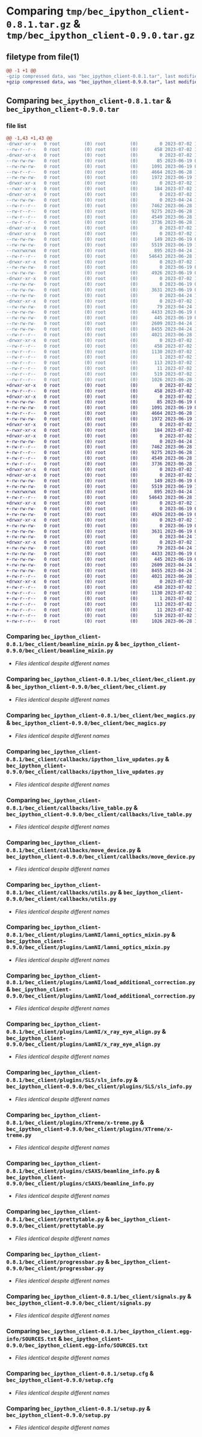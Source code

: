 # Comparing `tmp/bec_ipython_client-0.8.1.tar.gz` & `tmp/bec_ipython_client-0.9.0.tar.gz`

## filetype from file(1)

```diff
@@ -1 +1 @@
-gzip compressed data, was "bec_ipython_client-0.8.1.tar", last modified: Sun Jul  2 18:15:06 2023, max compression
+gzip compressed data, was "bec_ipython_client-0.9.0.tar", last modified: Sun Jul  2 18:58:42 2023, max compression
```

## Comparing `bec_ipython_client-0.8.1.tar` & `bec_ipython_client-0.9.0.tar`

### file list

```diff
@@ -1,43 +1,43 @@
-drwxr-xr-x   0 root         (0) root         (0)        0 2023-07-02 18:15:06.203279 bec_ipython_client-0.8.1/
--rw-r--r--   0 root         (0) root         (0)      458 2023-07-02 18:15:06.203279 bec_ipython_client-0.8.1/PKG-INFO
-drwxr-xr-x   0 root         (0) root         (0)        0 2023-07-02 18:15:06.198279 bec_ipython_client-0.8.1/bec_client/
--rw-rw-rw-   0 root         (0) root         (0)       85 2023-06-19 08:14:59.000000 bec_ipython_client-0.8.1/bec_client/__init__.py
--rw-rw-rw-   0 root         (0) root         (0)     1091 2023-06-19 08:14:59.000000 bec_ipython_client-0.8.1/bec_client/beamline_mixin.py
--rw-r--r--   0 root         (0) root         (0)     4664 2023-06-28 10:41:58.000000 bec_ipython_client-0.8.1/bec_client/bec_client.py
--rw-rw-rw-   0 root         (0) root         (0)     1972 2023-06-19 13:49:39.000000 bec_ipython_client-0.8.1/bec_client/bec_magics.py
-drwxr-xr-x   0 root         (0) root         (0)        0 2023-07-02 18:15:06.201279 bec_ipython_client-0.8.1/bec_client/bin/
--rwxr-xr-x   0 root         (0) root         (0)      184 2023-07-02 18:14:52.000000 bec_ipython_client-0.8.1/bec_client/bin/bec
-drwxr-xr-x   0 root         (0) root         (0)        0 2023-07-02 18:15:06.199279 bec_ipython_client-0.8.1/bec_client/callbacks/
--rw-rw-rw-   0 root         (0) root         (0)        0 2023-04-24 15:23:42.000000 bec_ipython_client-0.8.1/bec_client/callbacks/__init__.py
--rw-r--r--   0 root         (0) root         (0)     7462 2023-06-28 10:41:58.000000 bec_ipython_client-0.8.1/bec_client/callbacks/ipython_live_updates.py
--rw-r--r--   0 root         (0) root         (0)     9275 2023-06-28 15:23:35.000000 bec_ipython_client-0.8.1/bec_client/callbacks/live_table.py
--rw-r--r--   0 root         (0) root         (0)     4549 2023-06-28 10:41:58.000000 bec_ipython_client-0.8.1/bec_client/callbacks/move_device.py
--rw-r--r--   0 root         (0) root         (0)     3736 2023-06-28 10:41:58.000000 bec_ipython_client-0.8.1/bec_client/callbacks/utils.py
-drwxr-xr-x   0 root         (0) root         (0)        0 2023-07-02 18:15:06.199279 bec_ipython_client-0.8.1/bec_client/plugins/
-drwxr-xr-x   0 root         (0) root         (0)        0 2023-07-02 18:15:06.200279 bec_ipython_client-0.8.1/bec_client/plugins/LamNI/
--rw-rw-rw-   0 root         (0) root         (0)      149 2023-06-19 08:14:59.000000 bec_ipython_client-0.8.1/bec_client/plugins/LamNI/__init__.py
--rw-rw-rw-   0 root         (0) root         (0)     5519 2023-06-19 13:49:39.000000 bec_ipython_client-0.8.1/bec_client/plugins/LamNI/lamni_optics_mixin.py
--rwxrwxrwx   0 root         (0) root         (0)      895 2023-04-24 15:23:42.000000 bec_ipython_client-0.8.1/bec_client/plugins/LamNI/load_additional_correction.py
--rw-r--r--   0 root         (0) root         (0)    54643 2023-06-28 10:41:58.000000 bec_ipython_client-0.8.1/bec_client/plugins/LamNI/x_ray_eye_align.py
-drwxr-xr-x   0 root         (0) root         (0)        0 2023-07-02 18:15:06.200279 bec_ipython_client-0.8.1/bec_client/plugins/SLS/
--rw-rw-rw-   0 root         (0) root         (0)        0 2023-06-19 08:14:59.000000 bec_ipython_client-0.8.1/bec_client/plugins/SLS/__init__.py
--rw-rw-rw-   0 root         (0) root         (0)     4926 2023-06-19 08:14:59.000000 bec_ipython_client-0.8.1/bec_client/plugins/SLS/sls_info.py
-drwxr-xr-x   0 root         (0) root         (0)        0 2023-07-02 18:15:06.201279 bec_ipython_client-0.8.1/bec_client/plugins/XTreme/
--rw-rw-rw-   0 root         (0) root         (0)        0 2023-06-19 08:14:59.000000 bec_ipython_client-0.8.1/bec_client/plugins/XTreme/__init__.py
--rw-rw-rw-   0 root         (0) root         (0)     3631 2023-06-19 08:14:59.000000 bec_ipython_client-0.8.1/bec_client/plugins/XTreme/x-treme.py
--rw-rw-rw-   0 root         (0) root         (0)        0 2023-04-24 15:23:42.000000 bec_ipython_client-0.8.1/bec_client/plugins/__init__.py
-drwxr-xr-x   0 root         (0) root         (0)        0 2023-07-02 18:15:06.201279 bec_ipython_client-0.8.1/bec_client/plugins/cSAXS/
--rw-rw-rw-   0 root         (0) root         (0)       79 2023-04-24 15:23:42.000000 bec_ipython_client-0.8.1/bec_client/plugins/cSAXS/__init__.py
--rw-rw-rw-   0 root         (0) root         (0)     4433 2023-06-19 08:14:59.000000 bec_ipython_client-0.8.1/bec_client/plugins/cSAXS/beamline_info.py
--rw-rw-rw-   0 root         (0) root         (0)      445 2023-06-19 08:14:59.000000 bec_ipython_client-0.8.1/bec_client/plugins/cSAXS/cSAXS_beamline.py
--rw-rw-rw-   0 root         (0) root         (0)     2609 2023-04-24 15:23:42.000000 bec_ipython_client-0.8.1/bec_client/prettytable.py
--rw-rw-rw-   0 root         (0) root         (0)     8455 2023-04-24 15:23:42.000000 bec_ipython_client-0.8.1/bec_client/progressbar.py
--rw-r--r--   0 root         (0) root         (0)     4021 2023-06-28 10:41:58.000000 bec_ipython_client-0.8.1/bec_client/signals.py
-drwxr-xr-x   0 root         (0) root         (0)        0 2023-07-02 18:15:06.203279 bec_ipython_client-0.8.1/bec_ipython_client.egg-info/
--rw-r--r--   0 root         (0) root         (0)      458 2023-07-02 18:15:06.000000 bec_ipython_client-0.8.1/bec_ipython_client.egg-info/PKG-INFO
--rw-r--r--   0 root         (0) root         (0)     1130 2023-07-02 18:15:06.000000 bec_ipython_client-0.8.1/bec_ipython_client.egg-info/SOURCES.txt
--rw-r--r--   0 root         (0) root         (0)        1 2023-07-02 18:15:06.000000 bec_ipython_client-0.8.1/bec_ipython_client.egg-info/dependency_links.txt
--rw-r--r--   0 root         (0) root         (0)      113 2023-07-02 18:15:06.000000 bec_ipython_client-0.8.1/bec_ipython_client.egg-info/requires.txt
--rw-r--r--   0 root         (0) root         (0)       11 2023-07-02 18:15:06.000000 bec_ipython_client-0.8.1/bec_ipython_client.egg-info/top_level.txt
--rw-r--r--   0 root         (0) root         (0)      519 2023-07-02 18:15:06.203279 bec_ipython_client-0.8.1/setup.cfg
--rw-r--r--   0 root         (0) root         (0)     1026 2023-06-28 14:27:03.000000 bec_ipython_client-0.8.1/setup.py
+drwxr-xr-x   0 root         (0) root         (0)        0 2023-07-02 18:58:42.227246 bec_ipython_client-0.9.0/
+-rw-r--r--   0 root         (0) root         (0)      458 2023-07-02 18:58:42.227246 bec_ipython_client-0.9.0/PKG-INFO
+drwxr-xr-x   0 root         (0) root         (0)        0 2023-07-02 18:58:42.224246 bec_ipython_client-0.9.0/bec_client/
+-rw-rw-rw-   0 root         (0) root         (0)       85 2023-06-19 08:14:59.000000 bec_ipython_client-0.9.0/bec_client/__init__.py
+-rw-rw-rw-   0 root         (0) root         (0)     1091 2023-06-19 08:14:59.000000 bec_ipython_client-0.9.0/bec_client/beamline_mixin.py
+-rw-r--r--   0 root         (0) root         (0)     4664 2023-06-28 10:41:58.000000 bec_ipython_client-0.9.0/bec_client/bec_client.py
+-rw-rw-rw-   0 root         (0) root         (0)     1972 2023-06-19 13:49:39.000000 bec_ipython_client-0.9.0/bec_client/bec_magics.py
+drwxr-xr-x   0 root         (0) root         (0)        0 2023-07-02 18:58:42.226246 bec_ipython_client-0.9.0/bec_client/bin/
+-rwxr-xr-x   0 root         (0) root         (0)      184 2023-07-02 18:14:52.000000 bec_ipython_client-0.9.0/bec_client/bin/bec
+drwxr-xr-x   0 root         (0) root         (0)        0 2023-07-02 18:58:42.225246 bec_ipython_client-0.9.0/bec_client/callbacks/
+-rw-rw-rw-   0 root         (0) root         (0)        0 2023-04-24 15:23:42.000000 bec_ipython_client-0.9.0/bec_client/callbacks/__init__.py
+-rw-r--r--   0 root         (0) root         (0)     7462 2023-06-28 10:41:58.000000 bec_ipython_client-0.9.0/bec_client/callbacks/ipython_live_updates.py
+-rw-r--r--   0 root         (0) root         (0)     9275 2023-06-28 15:23:35.000000 bec_ipython_client-0.9.0/bec_client/callbacks/live_table.py
+-rw-r--r--   0 root         (0) root         (0)     4549 2023-06-28 10:41:58.000000 bec_ipython_client-0.9.0/bec_client/callbacks/move_device.py
+-rw-r--r--   0 root         (0) root         (0)     3736 2023-06-28 10:41:58.000000 bec_ipython_client-0.9.0/bec_client/callbacks/utils.py
+drwxr-xr-x   0 root         (0) root         (0)        0 2023-07-02 18:58:42.225246 bec_ipython_client-0.9.0/bec_client/plugins/
+drwxr-xr-x   0 root         (0) root         (0)        0 2023-07-02 18:58:42.225246 bec_ipython_client-0.9.0/bec_client/plugins/LamNI/
+-rw-rw-rw-   0 root         (0) root         (0)      149 2023-06-19 08:14:59.000000 bec_ipython_client-0.9.0/bec_client/plugins/LamNI/__init__.py
+-rw-rw-rw-   0 root         (0) root         (0)     5519 2023-06-19 13:49:39.000000 bec_ipython_client-0.9.0/bec_client/plugins/LamNI/lamni_optics_mixin.py
+-rwxrwxrwx   0 root         (0) root         (0)      895 2023-04-24 15:23:42.000000 bec_ipython_client-0.9.0/bec_client/plugins/LamNI/load_additional_correction.py
+-rw-r--r--   0 root         (0) root         (0)    54643 2023-06-28 10:41:58.000000 bec_ipython_client-0.9.0/bec_client/plugins/LamNI/x_ray_eye_align.py
+drwxr-xr-x   0 root         (0) root         (0)        0 2023-07-02 18:58:42.226246 bec_ipython_client-0.9.0/bec_client/plugins/SLS/
+-rw-rw-rw-   0 root         (0) root         (0)        0 2023-06-19 08:14:59.000000 bec_ipython_client-0.9.0/bec_client/plugins/SLS/__init__.py
+-rw-rw-rw-   0 root         (0) root         (0)     4926 2023-06-19 08:14:59.000000 bec_ipython_client-0.9.0/bec_client/plugins/SLS/sls_info.py
+drwxr-xr-x   0 root         (0) root         (0)        0 2023-07-02 18:58:42.226246 bec_ipython_client-0.9.0/bec_client/plugins/XTreme/
+-rw-rw-rw-   0 root         (0) root         (0)        0 2023-06-19 08:14:59.000000 bec_ipython_client-0.9.0/bec_client/plugins/XTreme/__init__.py
+-rw-rw-rw-   0 root         (0) root         (0)     3631 2023-06-19 08:14:59.000000 bec_ipython_client-0.9.0/bec_client/plugins/XTreme/x-treme.py
+-rw-rw-rw-   0 root         (0) root         (0)        0 2023-04-24 15:23:42.000000 bec_ipython_client-0.9.0/bec_client/plugins/__init__.py
+drwxr-xr-x   0 root         (0) root         (0)        0 2023-07-02 18:58:42.226246 bec_ipython_client-0.9.0/bec_client/plugins/cSAXS/
+-rw-rw-rw-   0 root         (0) root         (0)       79 2023-04-24 15:23:42.000000 bec_ipython_client-0.9.0/bec_client/plugins/cSAXS/__init__.py
+-rw-rw-rw-   0 root         (0) root         (0)     4433 2023-06-19 08:14:59.000000 bec_ipython_client-0.9.0/bec_client/plugins/cSAXS/beamline_info.py
+-rw-rw-rw-   0 root         (0) root         (0)      445 2023-06-19 08:14:59.000000 bec_ipython_client-0.9.0/bec_client/plugins/cSAXS/cSAXS_beamline.py
+-rw-rw-rw-   0 root         (0) root         (0)     2609 2023-04-24 15:23:42.000000 bec_ipython_client-0.9.0/bec_client/prettytable.py
+-rw-rw-rw-   0 root         (0) root         (0)     8455 2023-04-24 15:23:42.000000 bec_ipython_client-0.9.0/bec_client/progressbar.py
+-rw-r--r--   0 root         (0) root         (0)     4021 2023-06-28 10:41:58.000000 bec_ipython_client-0.9.0/bec_client/signals.py
+drwxr-xr-x   0 root         (0) root         (0)        0 2023-07-02 18:58:42.227246 bec_ipython_client-0.9.0/bec_ipython_client.egg-info/
+-rw-r--r--   0 root         (0) root         (0)      458 2023-07-02 18:58:42.000000 bec_ipython_client-0.9.0/bec_ipython_client.egg-info/PKG-INFO
+-rw-r--r--   0 root         (0) root         (0)     1130 2023-07-02 18:58:42.000000 bec_ipython_client-0.9.0/bec_ipython_client.egg-info/SOURCES.txt
+-rw-r--r--   0 root         (0) root         (0)        1 2023-07-02 18:58:42.000000 bec_ipython_client-0.9.0/bec_ipython_client.egg-info/dependency_links.txt
+-rw-r--r--   0 root         (0) root         (0)      113 2023-07-02 18:58:42.000000 bec_ipython_client-0.9.0/bec_ipython_client.egg-info/requires.txt
+-rw-r--r--   0 root         (0) root         (0)       11 2023-07-02 18:58:42.000000 bec_ipython_client-0.9.0/bec_ipython_client.egg-info/top_level.txt
+-rw-r--r--   0 root         (0) root         (0)      519 2023-07-02 18:58:42.228246 bec_ipython_client-0.9.0/setup.cfg
+-rw-r--r--   0 root         (0) root         (0)     1026 2023-06-28 14:27:03.000000 bec_ipython_client-0.9.0/setup.py
```

### Comparing `bec_ipython_client-0.8.1/bec_client/beamline_mixin.py` & `bec_ipython_client-0.9.0/bec_client/beamline_mixin.py`

 * *Files identical despite different names*

### Comparing `bec_ipython_client-0.8.1/bec_client/bec_client.py` & `bec_ipython_client-0.9.0/bec_client/bec_client.py`

 * *Files identical despite different names*

### Comparing `bec_ipython_client-0.8.1/bec_client/bec_magics.py` & `bec_ipython_client-0.9.0/bec_client/bec_magics.py`

 * *Files identical despite different names*

### Comparing `bec_ipython_client-0.8.1/bec_client/callbacks/ipython_live_updates.py` & `bec_ipython_client-0.9.0/bec_client/callbacks/ipython_live_updates.py`

 * *Files identical despite different names*

### Comparing `bec_ipython_client-0.8.1/bec_client/callbacks/live_table.py` & `bec_ipython_client-0.9.0/bec_client/callbacks/live_table.py`

 * *Files identical despite different names*

### Comparing `bec_ipython_client-0.8.1/bec_client/callbacks/move_device.py` & `bec_ipython_client-0.9.0/bec_client/callbacks/move_device.py`

 * *Files identical despite different names*

### Comparing `bec_ipython_client-0.8.1/bec_client/callbacks/utils.py` & `bec_ipython_client-0.9.0/bec_client/callbacks/utils.py`

 * *Files identical despite different names*

### Comparing `bec_ipython_client-0.8.1/bec_client/plugins/LamNI/lamni_optics_mixin.py` & `bec_ipython_client-0.9.0/bec_client/plugins/LamNI/lamni_optics_mixin.py`

 * *Files identical despite different names*

### Comparing `bec_ipython_client-0.8.1/bec_client/plugins/LamNI/load_additional_correction.py` & `bec_ipython_client-0.9.0/bec_client/plugins/LamNI/load_additional_correction.py`

 * *Files identical despite different names*

### Comparing `bec_ipython_client-0.8.1/bec_client/plugins/LamNI/x_ray_eye_align.py` & `bec_ipython_client-0.9.0/bec_client/plugins/LamNI/x_ray_eye_align.py`

 * *Files identical despite different names*

### Comparing `bec_ipython_client-0.8.1/bec_client/plugins/SLS/sls_info.py` & `bec_ipython_client-0.9.0/bec_client/plugins/SLS/sls_info.py`

 * *Files identical despite different names*

### Comparing `bec_ipython_client-0.8.1/bec_client/plugins/XTreme/x-treme.py` & `bec_ipython_client-0.9.0/bec_client/plugins/XTreme/x-treme.py`

 * *Files identical despite different names*

### Comparing `bec_ipython_client-0.8.1/bec_client/plugins/cSAXS/beamline_info.py` & `bec_ipython_client-0.9.0/bec_client/plugins/cSAXS/beamline_info.py`

 * *Files identical despite different names*

### Comparing `bec_ipython_client-0.8.1/bec_client/prettytable.py` & `bec_ipython_client-0.9.0/bec_client/prettytable.py`

 * *Files identical despite different names*

### Comparing `bec_ipython_client-0.8.1/bec_client/progressbar.py` & `bec_ipython_client-0.9.0/bec_client/progressbar.py`

 * *Files identical despite different names*

### Comparing `bec_ipython_client-0.8.1/bec_client/signals.py` & `bec_ipython_client-0.9.0/bec_client/signals.py`

 * *Files identical despite different names*

### Comparing `bec_ipython_client-0.8.1/bec_ipython_client.egg-info/SOURCES.txt` & `bec_ipython_client-0.9.0/bec_ipython_client.egg-info/SOURCES.txt`

 * *Files identical despite different names*

### Comparing `bec_ipython_client-0.8.1/setup.cfg` & `bec_ipython_client-0.9.0/setup.cfg`

 * *Files identical despite different names*

### Comparing `bec_ipython_client-0.8.1/setup.py` & `bec_ipython_client-0.9.0/setup.py`

 * *Files identical despite different names*

